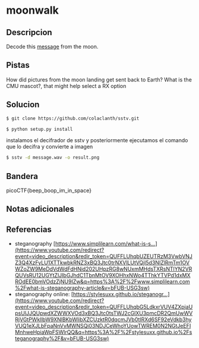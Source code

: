 # moonwalk


## Descripcion
Decode this [message](https://jupiter.challenges.picoctf.org/static/fc1edf07742e98a480c6aff7d2546107/message.wav) from the moon.
## Pistas
How did pictures from the moon landing get sent back to Earth?
What is the CMU mascot?, that might help select a RX option

## Solucion
```bash
$ git clone https://github.com/colaclanth/sstv.git

$ python setup.py install
```
instalamos el decifrador de sstv y posteriormente ejecutamos el comando que lo decifra y convierte a imagen
```bash
$ sstv -d message.wav -o result.png
```

## Bandera
picoCTF{beep_boop_im_in_space}
## Notas adicionales


## Referencias
- steganography [https://www.simplilearn.com/what-is-s...](https://www.youtube.com/redirect?event=video_description&redir_token=QUFFLUhqbUZEUTRzM3VwbVNJZ3Q4XzFyLU1XTTkwbkRNZ3xBQ3Jtc0trNXVlLUtVQjl5d3NIZlRmTm1OVWZoZW9MeDdVdWdFdHNid202UHpzRG8wNUxmMHdsTXRsNTlYN2VRQUVsRU12UGYtZlJIbGJhdC1TbnMtOV9XOHhxNWo4TThkYTVPd1dxMXROdEE0bmVOdzZjNU9IZw&q=https%3A%2F%2Fwww.simplilearn.com%2Fwhat-is-steganography-article&v=bFUB-USG3sw) 
- steganography online: [https://stylesuxx.github.io/steganogr...](https://www.youtube.com/redirect?event=video_description&redir_token=QUFFLUhqbG5LdkxrVUV4ZXpjaUpsUlJJQUpwdXZWWXVOd3xBQ3Jtc0tsTWJ2cGlXU3pmcDR2QmUwWVRjVGtPWkllbW9XNlBKbWlibXZCUzktR0dqcmJVb0tIRXd6SF92eVdkb3hyVUQ1eXJLbFpaNnVvMWNSQi03NDJCeWhoYUowTWREM0N2NGtJeEFIMnhweHpiaWpFSWlrQQ&q=https%3A%2F%2Fstylesuxx.github.io%2Fsteganography%2F&v=bFUB-USG3sw)